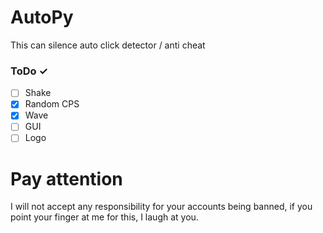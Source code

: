 # AutoPy
This can silence auto click detector / anti cheat
### ToDo ✓
- [ ] Shake
- [X] Random CPS
- [X] Wave 
- [ ] GUI
- [ ] Logo
# Pay attention
I will not accept any responsibility for your accounts being banned, if you point your finger at me for this, I laugh at you.
